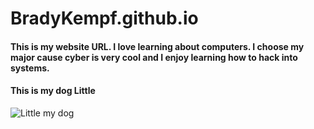 # BradyKempf.github.io
#### This is my website URL. I love learning about computers. I choose my major cause cyber is very cool and I enjoy learning how to hack into systems.
#### This is my dog Little
![Little my dog](https://github.com/user-attachments/assets/a464c388-114a-43fa-a33a-0e8672ac3e27)
